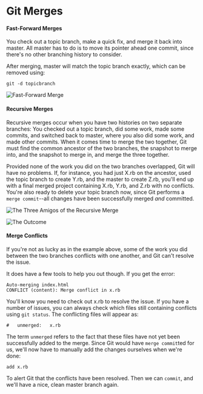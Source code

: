 # Git Merges

#### Fast-Forward Merges

You check out a topic branch, make a quick fix, and merge it back into master. All master has to do is to move its pointer ahead one commit, since there's no other branching history to consider.

After merging, master will match the topic branch exactly, which can be removed using:

	git -d topicbranch

![Fast-Forward Merge](http://git-scm.com/figures/18333fig0312-tn.png)

#### Recursive Merges

Recursive merges occur when you have two histories on two separate branches: You checked out a topic branch, did some work, made some commits, and switched back to master, where you also did some work, and made other commits. When it comes time to merge the two together, Git must find the common ancestor of the two branches, the snapshot to merge into, and the snapshot to merge in, and merge the three together.

Provided none of the work you did on the two branches overlapped, Git will have no problems. If, for instance, you had just X.rb on the ancestor, used the topic branch to create Y.rb, and the master to create Z.rb, you'll end up with a final merged project containing X.rb, Y.rb, and Z.rb with no conflicts. You're also ready to delete your topic branch now, since Git performs a `merge commit`--all changes have been successfully merged _and_ committed. 

![The Three Amigos of the Recursive Merge](http://git-scm.com/figures/18333fig0316-tn.png)

![The Outcome](http://git-scm.com/figures/18333fig0317-tn.png)

#### Merge Conflicts

If you're not as lucky as in the example above, some of the work you did between the two branches conflicts with one another, and Git can't resolve the issue. 

It does have a few tools to help you out though. If you get the error:

	Auto-merging index.html
	CONFLICT (content): Merge conflict in x.rb
	
You'll know you need to check out x.rb to resolve the issue. If you have a number of issues, you can always check which files still containing conflicts using `git status`. The conflicting files will appear as:

	#   unmerged:   x.rb
	
The term `unmerged` refers to the fact that these files have not yet been successfully added to the merge. Since Git would have `merge commit`ted for us, we'll now have to manually add the changes ourselves when we're done:

	add x.rb
	
To alert Git that the conflicts have been resolved. Then we can `commit`, and we'll have a nice, clean master branch again.



